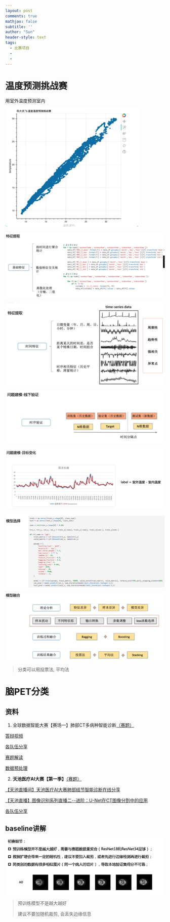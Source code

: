 ```yaml
---
layout: post
comments: true
mathjax: false
subtitle: ''
author: "Sun"
header-style: text
tags:
  - 比赛项目
  - 
  - 
---
```


# 温度预测挑战赛

用室外温度预测室内

<img src="/img/in-post/20_07/image-20200819085133318.png" alt="image-20200819085133318" style="zoom:50%;" />

![image-20200819100110452](/img/in-post/20_07/image-20200819100110452.png)

![image-20200819101227086](/img/in-post/20_07/image-20200819101227086.png)

![image-20200819102037371](/img/in-post/20_07/image-20200819102037371.png)

![image-20200819102141565](/img/in-post/20_07/image-20200819102141565.png)

![image-20200819102312829](/img/in-post/20_07/image-20200819102312829.png)

![image-20200819102431875](/img/in-post/20_07/image-20200819102431875.png)

> 分类可以用投票法, 平均法







# 脑PET分类 

## 资料

1. 全球数据智能大赛【赛场一】肺部CT多病种智能诊断[（赛题）](https://tianchi.aliyun.com/competition/entrance/231724/information)

[答辩视频](https://tianchi.aliyun.com/course/video?liveId=41088)  

[各队伍分享](https://tianchi.aliyun.com/competition/entrance/231724/forum)  

[赛题解读](https://tianchi.aliyun.com/course/video?liveId=41063)  

[数据预处理](https://tianchi.aliyun.com/notebook-ai/detail?postId=65575)

2. **天池医疗AI大赛【第一季】**[（赛题）](https://tianchi.aliyun.com/competition/introduction.htm?spm=5176.100066.0.0.257c94dftKhsu8&raceId=231601)  

[【天池直播间】天池医疗AI大赛肺部结节智能诊断在线分享](https://tianchi.aliyun.com/forum/videoStream.html?spm=5176.11510306.4851108.25.254b4b26biQAaJ&postsId=3387#postsId=3387)

[【天池直播】图像识别系列直播二--进阶：U-Net在CT图像分割中的应用](https://tianchi.aliyun.com/forum/new_articleDetail.html?postsId=3488)

[各队伍分享](https://tianchi.aliyun.com/forum/detail_v1.htm?spm=5176.9876270.0.0.6be9e44a32r4Ft#type%3D%E5%A4%A7%E8%B5%9B%26pageIndex%3D1%26raceId%3D231601)

  

## baseline讲解

![image-20200819195214460](/img/in-post/20_07/image-20200819195214460.png)

>  预训练模型不是越大越好
>
> 建议不要加随机裁剪, 会丢失边缘信息
































































